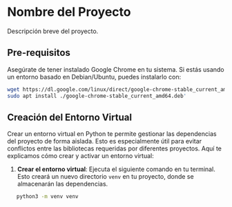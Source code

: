 # Nombre del Proyecto

Descripción breve del proyecto.

## Pre-requisitos

Asegúrate de tener instalado Google Chrome en tu sistema. Si estás usando un entorno basado en Debian/Ubuntu, puedes instalarlo con:

```bash
wget https://dl.google.com/linux/direct/google-chrome-stable_current_amd64.deb
sudo apt install ./google-chrome-stable_current_amd64.deb' 
```
## Creación del Entorno Virtual

Crear un entorno virtual en Python te permite gestionar las dependencias del proyecto de forma aislada. Esto es especialmente útil para evitar conflictos entre las bibliotecas requeridas por diferentes proyectos. Aquí te explicamos cómo crear y activar un entorno virtual:

1. **Crear el entorno virtual**:
   Ejecuta el siguiente comando en tu terminal. Esto creará un nuevo directorio `venv` en tu proyecto, donde se almacenarán las dependencias.

```bash
   python3 -m venv venv
   ```